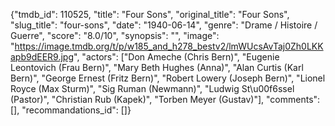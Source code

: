 {"tmdb_id": 110525, "title": "Four Sons", "original_title": "Four Sons", "slug_title": "four-sons", "date": "1940-06-14", "genre": "Drame / Histoire / Guerre", "score": "8.0/10", "synopsis": "", "image": "https://image.tmdb.org/t/p/w185_and_h278_bestv2/lmWUcsAvTaj0Zh0LKKapb9dEER9.jpg", "actors": ["Don Ameche (Chris Bern)", "Eugenie Leontovich (Frau Bern)", "Mary Beth Hughes (Anna)", "Alan Curtis (Karl Bern)", "George Ernest (Fritz Bern)", "Robert Lowery (Joseph Bern)", "Lionel Royce (Max Sturm)", "Sig Ruman (Newmann)", "Ludwig St\u00f6ssel (Pastor)", "Christian Rub (Kapek)", "Torben Meyer (Gustav)"], "comments": [], "recommandations_id": []}